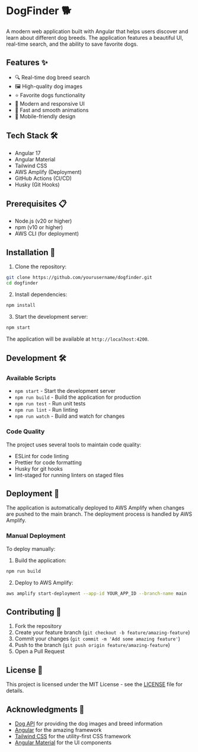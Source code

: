 # DogFinder 🐕

A modern web application built with Angular that helps users discover and learn about different dog breeds. The application features a beautiful UI, real-time search, and the ability to save favorite dogs.

## Features ✨

- 🔍 Real-time dog breed search
- 🖼️ High-quality dog images
- ⭐ Favorite dogs functionality
- 🎨 Modern and responsive UI
- 🚀 Fast and smooth animations
- 📱 Mobile-friendly design

## Tech Stack 🛠️

- Angular 17
- Angular Material
- Tailwind CSS
- AWS Amplify (Deployment)
- GitHub Actions (CI/CD)
- Husky (Git Hooks)

## Prerequisites 📋

- Node.js (v20 or higher)
- npm (v10 or higher)
- AWS CLI (for deployment)

## Installation 🚀

1. Clone the repository:
```bash
git clone https://github.com/yourusername/dogfinder.git
cd dogfinder
```

2. Install dependencies:
```bash
npm install
```

3. Start the development server:
```bash
npm start
```

The application will be available at `http://localhost:4200`.

## Development 🛠️

### Available Scripts

- `npm start` - Start the development server
- `npm run build` - Build the application for production
- `npm run test` - Run unit tests
- `npm run lint` - Run linting
- `npm run watch` - Build and watch for changes

### Code Quality

The project uses several tools to maintain code quality:

- ESLint for code linting
- Prettier for code formatting
- Husky for git hooks
- lint-staged for running linters on staged files

## Deployment 🚀

The application is automatically deployed to AWS Amplify when changes are pushed to the main branch. The deployment process is handled by AWS Amplify.

### Manual Deployment

To deploy manually:

1. Build the application:
```bash
npm run build
```

2. Deploy to AWS Amplify:
```bash
aws amplify start-deployment --app-id YOUR_APP_ID --branch-name main
```

## Contributing 🤝

1. Fork the repository
2. Create your feature branch (`git checkout -b feature/amazing-feature`)
3. Commit your changes (`git commit -m 'Add some amazing feature'`)
4. Push to the branch (`git push origin feature/amazing-feature`)
5. Open a Pull Request

## License 📄

This project is licensed under the MIT License - see the [LICENSE](LICENSE) file for details.

## Acknowledgments 🙏

- [Dog API](https://dog.ceo/dog-api/) for providing the dog images and breed information
- [Angular](https://angular.io/) for the amazing framework
- [Tailwind CSS](https://tailwindcss.com/) for the utility-first CSS framework
- [Angular Material](https://material.angular.io/) for the UI components
